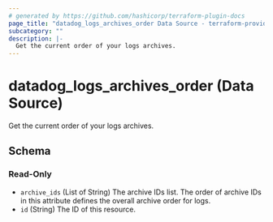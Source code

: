 ```yaml
---
# generated by https://github.com/hashicorp/terraform-plugin-docs
page_title: "datadog_logs_archives_order Data Source - terraform-provider-datadog"
subcategory: ""
description: |-
  Get the current order of your logs archives.
---
```


# datadog_logs_archives_order (Data Source)

Get the current order of your logs archives.



<!-- schema generated by tfplugindocs -->
## Schema

### Read-Only

- `archive_ids` (List of String) The archive IDs list. The order of archive IDs in this attribute defines the overall archive order for logs.
- `id` (String) The ID of this resource.
